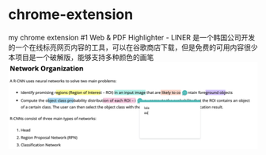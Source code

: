 # chrome-extension
my chrome extension
#1 Web & PDF Highlighter - LINER 是一个韩国公司开发的一个在线标亮网页内容的工具，可以在谷歌商店下载，但是免费的可用内容很少
本项目是一个破解版，能够支持多种颜色的画笔
![测试图片](a.png)
